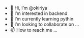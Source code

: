 - 👋 Hi, I’m @okiriya
- 👀 I’m interested in backend
- 🌱 I’m currently learning pythin
- 💞️ I’m looking to collaborate on ...
- 📫 How to reach me ...

<!---
okiriya/okiriya is a ✨ special ✨ repository because its `README.md` (this file) appears on your GitHub profile.
You can click the Preview link to take a look at your changes.
--->
